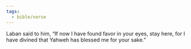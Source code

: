 ```yaml
---
tags:
  - bible/verse
---
```

Laban said to him, “If now I have found favor in your eyes, stay here, for I have divined that Yahweh has blessed me for your sake.”